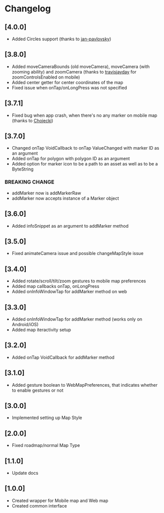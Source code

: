 # Changelog

## [4.0.0]

* Added Circles support (thanks to [jan-pavlovsky](https://github.com/jan-pavlovsky))

## [3.8.0]

* Added moveCameraBounds (old moveCamera), moveCamera (with zooming ability) and zoomCamera (thanks to [travisjayday](https://github.com/travisjayday) for zoomControlsEnabled on mobile)
* Added center getter for center coordinates of the map
* Fixed issue when onTap/onLongPress was not specified

## [3.7.1]

* Fixed bug when app crash, when there's no any marker on mobile map (thanks to [Chojecki](https://github.com/Chojecki))

## [3.7.0]

* Changed onTap VoidCallback to onTap ValueChanged with marker ID as an argument
* Added onTap for polygon with polygon ID as an argument
* Added option for marker icon to be a path to an asset as well as to be a ByteString

### BREAKING CHANGE
* addMarker now is addMarkerRaw
* addMarker now accepts instance of a Marker object

## [3.6.0]

* Added infoSnippet as an argument to addMarker method

## [3.5.0]

* Fixed animateCamera issue and possible changeMapStyle issue

## [3.4.0]

* Added rotate/scroll/tilt/zoom gestures to mobile map preferences
* Added map callbacks onTap, onLongPress
* Added onInfoWindowTap for addMarker method on web

## [3.3.0]

* Added onInfoWindowTap for addMarker method (works only on Android/iOS)
* Added map iteractivity setup

## [3.2.0]

* Added onTap VoidCallback for addMarker method

## [3.1.0]

* Added gesture boolean to WebMapPreferences, that indicates whether to enable gestures or not

## [3.0.0]

* Implemented setting up Map Style

## [2.0.0]

* Fixed roadmap/normal Map Type

## [1.1.0]

* Update docs

## [1.0.0]

* Created wrapper for Mobile map and Web map
* Created common interface
